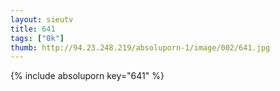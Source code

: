 ```yaml
--- 
layout: sieutv
title: 641
tags: ["0k"]
thumb: http://94.23.248.219/absoluporn-1/image/002/641.jpg
---
```

{% include absoluporn key="641" %} 
